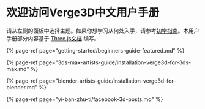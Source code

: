 # 欢迎访问Verge3D中文用户手册

请从左侧的面板中选择主题。如果你想学习从何处入手，请参考[初学指南](getting-started/beginners-guide-featured.md)。本用户手册部分内容基于 [Three.js文档](https://threejs.org/docs) 编写。

{% page-ref page="getting-started/beginners-guide-featured.md" %}

{% page-ref page="3ds-max-artists-guide/installation-verge3d-for-3ds-max.md" %}

{% page-ref page="blender-artists-guide/installation-verge3d-for-blender.md" %}

{% page-ref page="yi-ban-zhu-ti/facebook-3d-posts.md" %}

